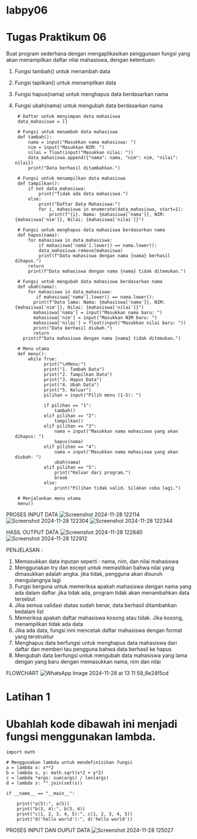 # labpy06

# Tugas Praktikum 06

Buat program sederhana dengan mengaplikasikan penggunaan fungsi
yang akan menampilkan daftar nilai mahasiswa, dengan ketentuan:
1. Fungsi tambah() untuk menambah data
2. Fungsi tapilkan() untuk menampilkan data
3. Fungsi hapus(nama) untuk menghapus data berdasarkan nama
4. Fungsi ubah(nama) untuk mengubah data berdasarkan nama

        # Daftar untuk menyimpan data mahasiswa
        data_mahasiswa = []

        # Fungsi untuk menambah data mahasiswa
        def tambah():
            nama = input("Masukkan nama mahasiswa: ")
            nim = input("Masukkan NIM: ")
            nilai = float(input("Masukkan nilai: "))
            data_mahasiswa.append({"nama": nama, "nim": nim, "nilai": nilai})
            print("Data berhasil ditambahkan.")

        # Fungsi untuk menampilkan data mahasiswa
        def tampilkan():
            if not data_mahasiswa:
                print("Tidak ada data mahasiswa.")
            else:
                print("Daftar Data Mahasiswa:")
                for i, mahasiswa in enumerate(data_mahasiswa, start=1):
                    print(f"{i}. Nama: {mahasiswa['nama']}, NIM: {mahasiswa['nim']}, Nilai: {mahasiswa['nilai']}")

        # Fungsi untuk menghapus data mahasiswa berdasarkan nama
        def hapus(nama):
            for mahasiswa in data_mahasiswa:
                if mahasiswa['nama'].lower() == nama.lower():
                data_mahasiswa.remove(mahasiswa)
                print(f"Data mahasiswa dengan nama {nama} berhasil dihapus.")
            return
            print(f"Data mahasiswa dengan nama {nama} tidak ditemukan.")

        # Fungsi untuk mengubah data mahasiswa berdasarkan nama
        def ubah(nama):
            for mahasiswa in data_mahasiswa:
               if mahasiswa['nama'].lower() == nama.lower():
              print(f"Data lama: Nama: {mahasiswa['nama']}, NIM: {mahasiswa['nim']}, Nilai: {mahasiswa['nilai']}")
              mahasiswa['nama'] = input("Masukkan nama baru: ")
              mahasiswa['nim'] = input("Masukkan NIM baru: ")
              mahasiswa['nilai'] = float(input("Masukkan nilai baru: "))
              print("Data berhasil diubah.")
              return
          print(f"Data mahasiswa dengan nama {nama} tidak ditemukan.")

        # Menu utama
        def menu():
            while True:
                  print("\nMenu:")
                  print("1. Tambah Data")
                  print("2. Tampilkan Data")
                  print("3. Hapus Data")
                  print("4. Ubah Data")
                  print("5. Keluar")
                  pilihan = input("Pilih menu (1-5): ")

                  if pilihan == "1":
                      tambah()
                  elif pilihan == "2":
                      tampilkan()
                  elif pilihan == "3":
                      nama = input("Masukkan nama mahasiswa yang akan dihapus: ")
                      hapus(nama)
                  elif pilihan == "4":
                      nama = input("Masukkan nama mahasiswa yang akan diubah: ")
                      ubah(nama)
                  elif pilihan == "5":
                      print("Keluar dari program.")
                      break
                  else:
                      print("Pilihan tidak valid. Silakan coba lagi.")

        # Menjalankan menu utama
        menu()

PROSES INPUT DATA
   ![Screenshot 2024-11-28 122114](https://github.com/user-attachments/assets/249d789f-4db1-4815-bf0f-bc43e131a3f2)
   ![Screenshot 2024-11-28 122304](https://github.com/user-attachments/assets/1ab311d5-002b-48ac-8369-cc6389b79644)
   ![Screenshot 2024-11-28 122344](https://github.com/user-attachments/assets/61eca3e5-3b7c-457b-9321-5e163af52e63)

HASIL OUTPUT DATA
![Screenshot 2024-11-28 122840](https://github.com/user-attachments/assets/c03a0d3b-be4f-4432-85d9-cfccf86bbbf7)
![Screenshot 2024-11-28 122912](https://github.com/user-attachments/assets/c1dad5f7-be00-4a0e-903b-1a655ee65b2f)

PENJELASAN : 
1. Memasukkan data inputan seperti : nama, nim, dan nilai mahasiswa
2. Menggunakan try dan except untuk memastikan bahwa nilai yang dimasukkan adalah angka. jika tidak, pengguna akan disuruh mengulangnya lagi
3. Fungsi berguna untuk memeriksa apakah mahasiswa dengan nama yang ada dalam daftar. jika tidak ada, program tidak akan menambahkan data tersebut
4. Jika semua validasi diatas sudah benar, data berhasil ditambahkan kedalam list
5. Memeriksa apakah daftar mahasiswa kosong atau tidak. Jika kosong, menampilkan tidak ada data
6. Jika ada data, fungsi inni mencetak daftar mahasiswa dengan format yang terstruktur
7. Menghapus data berfungsi untuk menghapus data mahasiswa dari daftar dan memberi tau pengguna bahwa data berhasil ke hapus
8. Mengubah data berfungsi untuk mengubah data mahasiswa yang lama dengan yang baru dengan memasukkan nama, nim dan nilai

FLOWCHART 
![WhatsApp Image 2024-11-28 at 13 11 59_6e24f5cd](https://github.com/user-attachments/assets/98dc336c-30e7-4485-b133-0c1b353e3c59)

# Latihan 1 

# Ubahlah kode dibawah ini menjadi fungsi menggunakan lambda. 

    import math

    # Menggunakan lambda untuk mendefinisikan fungsi
    a = lambda x: x**2
    b = lambda x, y: math.sqrt(x*2 + y*2)
    c = lambda *args: sum(args) / len(args)
    d = lambda s: "".join(set(s))

    if __name__ == "__main__":

        print("a(5):", a(5))
        print("b(3, 4):", b(3, 4))
        print("c(1, 2, 3, 4, 5):", c(1, 2, 3, 4, 5))
        print("d('hello world'):", d('hello world'))

PROSES INPUT DAN OUPUT DATA 
![Screenshot 2024-11-28 125027](https://github.com/user-attachments/assets/e79a27e3-4e9d-4c5d-a4ab-57b649660458)


   
